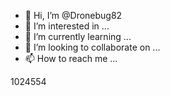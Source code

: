- 👋 Hi, I’m @Dronebug82
- 👀 I’m interested in ...
- 🌱 I’m currently learning ...
- 💞️ I’m looking to collaborate on ...
- 📫 How to reach me ...

<!---
Dronebug82/Dronebug82 is a ✨ special ✨ repository because its `README.md` (this file) appears on your GitHub profile.
You can click the Preview link to take a look at your changes.
--->1024554


